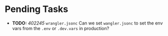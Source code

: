 # Pending Tasks

- **TODO:** _402245_ `wrangler.jsonc` Can we set `wangler.jsonc` to set the env vars from the `.env` or `.dev.vars` in production?
